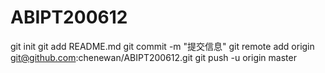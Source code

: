 # ABIPT200612
git init
git add README.md
git commit  -m  "提交信息" 
git remote add origin git@github.com:chenewan/ABIPT200612.git
git push -u origin master
